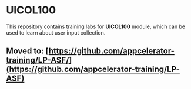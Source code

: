 # UICOL100

This repository contains training labs for **UICOL100** module, which can be used to learn about user input collection. 

## Moved to: [https://github.com/appcelerator-training/LP-ASF/](https://github.com/appcelerator-training/LP-ASF)